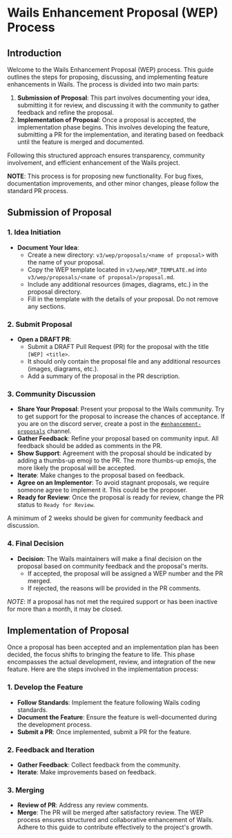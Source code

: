 # Wails Enhancement Proposal (WEP) Process

## Introduction

Welcome to the Wails Enhancement Proposal (WEP) process. This guide outlines the steps for proposing, discussing, and implementing feature enhancements in Wails. The process is divided into two main parts:

1. **Submission of Proposal**: This part involves documenting your idea, submitting it for review, and discussing it with the community to gather feedback and refine the proposal.
2. **Implementation of Proposal**: Once a proposal is accepted, the implementation phase begins. This involves developing the feature, submitting a PR for the implementation, and iterating based on feedback until the feature is merged and documented.

Following this structured approach ensures transparency, community involvement, and efficient enhancement of the Wails project.

**NOTE**: This process is for proposing new functionality. For bug fixes, documentation improvements, and other minor changes, please follow the standard PR process.

## Submission of Proposal

### 1. Idea Initiation

- **Document Your Idea**: 
  - Create a new directory: `v3/wep/proposals/<name of proposal>` with the name of your proposal. 
  - Copy the WEP template located in `v3/wep/WEP_TEMPLATE.md` into `v3/wep/proposals/<name of proposal>/proposal.md`. 
  - Include any additional resources (images, diagrams, etc.) in the proposal directory.
  - Fill in the template with the details of your proposal. Do not remove any sections.

### 2. Submit Proposal

- **Open a DRAFT PR**:
  - Submit a DRAFT Pull Request (PR) for the proposal with the title `[WEP] <title>`.
  - It should only contain the proposal file and any additional resources (images, diagrams, etc.).
  - Add a summary of the proposal in the PR description.

### 3. Community Discussion

- **Share Your Proposal**: Present your proposal to the Wails community. Try to get support for the proposal to increase the chances of acceptance. If you are on the discord server, create a post in the [`#enhancement-proposals`](https://discord.gg/TA8kbQds95) channel.
- **Gather Feedback**: Refine your proposal based on community input. All feedback should be added as comments in the PR.
- **Show Support**: Agreement with the proposal should be indicated by adding a thumbs-up emoji to the PR. The more thumbs-up emojis, the more likely the proposal will be accepted.
- **Iterate**: Make changes to the proposal based on feedback.
- **Agree on an Implementor**: To avoid stagnant proposals, we require someone agree to implement it. This could be the proposer.
- **Ready for Review**: Once the proposal is ready for review, change the PR status to `Ready for Review`.

A minimum of 2 weeks should be given for community feedback and discussion.

### 4. Final Decision

- **Decision**: The Wails maintainers will make a final decision on the proposal based on community feedback and the proposal's merits. 
  - If accepted, the proposal will be assigned a WEP number and the PR merged.
  - If rejected, the reasons will be provided in the PR comments.

*NOTE*: If a proposal has not met the required support or has been inactive for more than a month, it may be closed.

## Implementation of Proposal

Once a proposal has been accepted and an implementation plan has been decided, the focus shifts to bringing the feature to life. This phase encompasses the actual development, review, and integration of the new feature. Here are the steps involved in the implementation process:

### 1. Develop the Feature

- **Follow Standards**: Implement the feature following Wails coding standards.
- **Document the Feature**: Ensure the feature is well-documented during the development process.
- **Submit a PR**: Once implemented, submit a PR for the feature.

### 2. Feedback and Iteration

- **Gather Feedback**: Collect feedback from the community.
- **Iterate**: Make improvements based on feedback.

### 3. Merging

- **Review of PR**: Address any review comments.
- **Merge**: The PR will be merged after satisfactory review.
The WEP process ensures structured and collaborative enhancement of Wails. Adhere to this guide to contribute effectively to the project's growth.